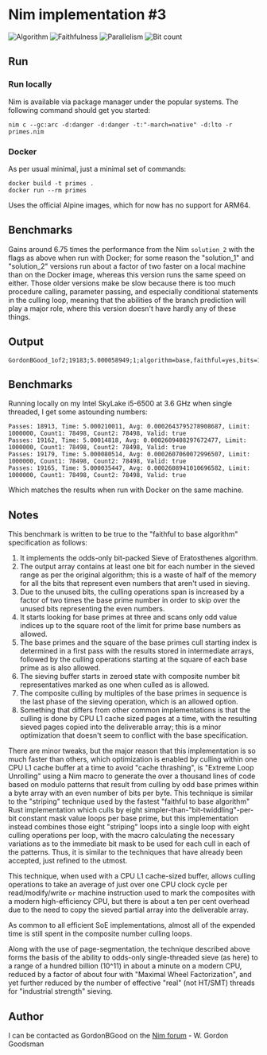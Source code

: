 # Nim implementation #3

![Algorithm](https://img.shields.io/badge/Algorithm-base-green)
![Faithfulness](https://img.shields.io/badge/Faithful-yes-green)
![Parallelism](https://img.shields.io/badge/Parallel-no-green)
![Bit count](https://img.shields.io/badge/Bits-1-green)

## Run

### Run locally

Nim is available via package manager under the popular systems. The following command should get you started:

```
nim c --gc:arc -d:danger -d:danger -t:"-march=native" -d:lto -r primes.nim
```

### Docker

As per usual minimal, just a minimal set of commands:

```
docker build -t primes .
docker run --rm primes
```

Uses the official Alpine images, which for now has no support for ARM64.

## Benchmarks

Gains around 6.75 times the performance from the Nim `solution_2` with the flags as above when run with Docker; for some reason the "solution_1" and "solution_2" versions run about a factor of two faster on a local machine than on the Docker image, whereas this version runs the same speed on either.  Those older versions make be slow because there is too much procedure calling, parameter passing, and especially conditional statements in the culling loop, meaning that the abilities of the branch prediction will play a major role, where this version doesn't have hardly any of these things.

## Output
```
GordonBGood_1of2;19183;5.000058949;1;algorithm=base,faithful=yes,bits=1
```

## Benchmarks

Running locally on my Intel SkyLake i5-6500 at 3.6 GHz when single threaded, I get some astounding numbers:

```
Passes: 18913, Time: 5.000210011, Avg: 0.0002643795278908687, Limit: 1000000, Count1: 78498, Count2: 78498, Valid: true
Passes: 19162, Time: 5.00014818, Avg: 0.0002609408297672477, Limit: 1000000, Count1: 78498, Count2: 78498, Valid: true
Passes: 19179, Time: 5.000080514, Avg: 0.0002607060072996507, Limit: 1000000, Count1: 78498, Count2: 78498, Valid: true
Passes: 19165, Time: 5.000035447, Avg: 0.0002608941010696582, Limit: 1000000, Count1: 78498, Count2: 78498, Valid: true
```
Which matches the results when run with Docker on the same machine.

## Notes

This benchmark is written to be true to the "faithful to base algorithm" specification as follows:

1. It implements the odds-only bit-packed Sieve of Eratosthenes algorithm.
2. The output array contains at least one bit for each number in the sieved range as per the original algorithm; this is a waste of half of the memory for all the bits that represent even numbers that aren't used in sieving.
3. Due to the unused bits, the culling operations span is increased by a factor of two times the base prime number in order to skip over the unused bits representing the even numbers.
4. It starts looking for base primes at three and scans only odd value indices up to the square root of the limit for prime base numbers as allowed.
5. The base primes and the square of the base primes cull starting index is determined in a first pass with the results stored in intermediate arrays, followed by the culling operations starting at the square of each base prime as is also allowed.
6. The sieving buffer starts in zeroed state with composite number bit representatives marked as one when culled as is allowed.
7. The composite culling by multiples of the base primes in sequence is the last phase of the sieving operation, which is an allowed option.
8. Something that differs from other common implementations is that the culling is done by CPU L1 cache sized pages at a time, with the resulting sieved pages copied into the deliverable array; this is a minor optimization that doesn't seem to conflict with the base specification.

There are minor tweaks, but the major reason that this implementation is so much faster than others, which optimization is enabled by culling within one CPU L1 cache buffer at a time to avoid "cache thrashing", is "Extreme Loop Unrolling" using a Nim macro to generate the over a thousand lines of code based on modulo patterns that result from culling by odd base primes within a byte array with an even number of bits per byte.  This technique is similar to the "striping" technique used by the fastest "faithful to base algorithm" Rust implementation which culls by eight simpler-than-"bit-twiddling"-per-bit constant mask value loops per base prime, but this implementation instead combines those eight "striping" loops into a single loop with eight culling operations per loop, with the macro calculating the necessary variations as to the immediate bit mask to be used for each cull in each of the patterns.  Thus, it is similar to the techniques that have already been accepted, just refined to the utmost.

This technique, when used with a CPU L1 cache-sized buffer, allows culling operations to take an average of just over one CPU clock cycle per read/modify/write `or` machine instruction used to mark the composites with a modern high-efficiency CPU, but there is about a ten per cent overhead due to the need to copy the sieved partial array into the deliverable array.

As common to all efficient SoE implementations, almost all of the expended time is still spent in the composite number culling loops.

Along with the use of page-segmentation, the technique described above forms the basis of the ability to odds-only single-threaded sieve (as here) to a range of a hundred billion (10^11) in about a minute on a modern CPU, reduced by a factor of about four with "Maximal Wheel Factorization", and yet further reduced by the number of effective "real" (not HT/SMT) threads for "industrial strength" sieving.

## Author

I can be contacted as GordonBGood on the [Nim forum](https://forum.nim-lang.org/) - W. Gordon Goodsman
